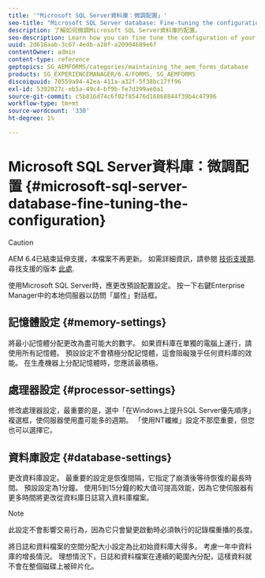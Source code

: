 ```yaml
---
title: '"Microsoft SQL Server資料庫：微調配置」'
seo-title: "Microsoft SQL Server database: Fine-tuning the configuration"
description: 了解如何微調Microsoft SQL Server資料庫的配置。
seo-description: Learn how you can fine tune the configuration of your Microsoft SQL Server database.
uuid: 2d618aab-3c67-4edb-a28f-a20904689e6f
contentOwner: admin
content-type: reference
geptopics: SG_AEMFORMS/categories/maintaining_the_aem_forms_database
products: SG_EXPERIENCEMANAGER/6.4/FORMS, SG_AEMFORMS
discoiquuid: 70559a94-42ea-411a-a32f-5f38bc17ff96
exl-id: 5392027c-eb5a-49c4-bf9b-fe7d399ae0a1
source-git-commit: c5b816d74c6f02f85476d16868844f39b4c47996
workflow-type: tm+mt
source-wordcount: '330'
ht-degree: 1%

---
```


# Microsoft SQL Server資料庫：微調配置 {#microsoft-sql-server-database-fine-tuning-the-configuration}

>[!CAUTION]
>
>AEM 6.4已結束延伸支援，本檔案不再更新。 如需詳細資訊，請參閱 [技術支援期](https://helpx.adobe.com//tw/support/programs/eol-matrix.html). 尋找支援的版本 [此處](https://experienceleague.adobe.com/docs/).

使用Microsoft SQL Server時，應更改預設配置設定。 按一下右鍵Enterprise Manager中的本地伺服器以訪問「屬性」對話框。

## 記憶體設定 {#memory-settings}

將最小記憶體分配更改為盡可能大的數字。 如果資料庫在單獨的電腦上運行，請使用所有記憶體。 預設設定不會積極分配記憶體，這會阻礙幾乎任何資料庫的效能。 在生產機器上分配記憶體時，您應該最積極。

## 處理器設定 {#processor-settings}

修改處理器設定，最重要的是，選中「在Windows上提升SQL Server優先順序」複選框，使伺服器使用盡可能多的週期。 「使用NT纖維」設定不那麼重要，但您也可以選擇它。

## 資料庫設定 {#database-settings}

更改資料庫設定。 最重要的設定是恢復間隔，它指定了崩潰後等待恢復的最長時間。 預設設定為1分鐘。 使用5到15分鐘的較大值可提高效能，因為它使伺服器有更多時間將更改從資料庫日誌寫入資料庫檔案。

>[!NOTE]
>
>此設定不會影響交易行為，因為它只會變更啟動時必須執行的記錄檔重播的長度。

將日誌和資料檔案的空間分配大小設定為比初始資料庫大得多。 考慮一年中資料庫的增長情況。 理想情況下，日誌和資料檔案在連續的範圍內分配，這樣資料就不會在整個磁碟上被碎片化。
